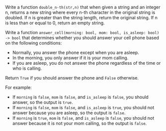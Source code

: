 Write a function `double_n-th(str,n)` that when given a string and an integer n, returns a new string where every n-th character in the original string is doubled. If n is greater than the string length, return the original string. If n is less than or equal to 0, return an empty string.


Write a function `answer_cell(morning: bool, mom: bool, is_asleep: bool) -> bool` that determines whether you should answer your cell phone based on the following conditions:

- Normally, you answer the phone except when you are asleep.
- In the morning, you only answer if it is your mom calling.
- If you are asleep, you do not answer the phone regardless of the time or who is calling.

Return `True` if you should answer the phone and `False` otherwise.

For example:
- If `morning` is `false`, `mom` is `false`, and `is_asleep` is `false`, you should answer, so the output is `true`.
- If `morning` is `false`, `mom` is `false`, and `is_asleep` is `true`, you should not answer because you are asleep, so the output is `false`.
- If `morning` is `true`, `mom` is `false`, and `is_asleep` is `false`, you should not answer because it is not your mom calling, so the output is `false`.
